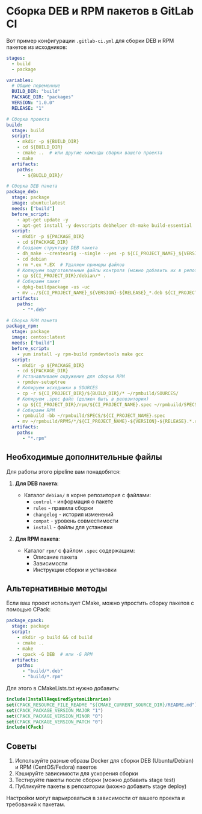 # Сборка DEB и RPM пакетов в GitLab CI

Вот пример конфигурации `.gitlab-ci.yml` для сборки DEB и RPM пакетов из исходников:

```yaml
stages:
  - build
  - package

variables:
  # Общие переменные
  BUILD_DIR: "build"
  PACKAGE_DIR: "packages"
  VERSION: "1.0.0"
  RELEASE: "1"

# Сборка проекта
build:
  stage: build
  script:
    - mkdir -p ${BUILD_DIR}
    - cd ${BUILD_DIR}
    - cmake ..  # или другие команды сборки вашего проекта
    - make
  artifacts:
    paths:
      - ${BUILD_DIR}/

# Сборка DEB пакета
package_deb:
  stage: package
  image: ubuntu:latest
  needs: ["build"]
  before_script:
    - apt-get update -y
    - apt-get install -y devscripts debhelper dh-make build-essential
  script:
    - mkdir -p ${PACKAGE_DIR}
    - cd ${PACKAGE_DIR}
    # Создаем структуру DEB пакета
    - dh_make --createorig --single --yes -p ${CI_PROJECT_NAME}_${VERSION}
    - cd debian
    - rm *.ex *.EX  # Удаляем примеры файлов
    # Копируем подготовленные файлы контроля (можно добавить их в репозиторий)
    - cp ${CI_PROJECT_DIR}/debian/* .
    # Собираем пакет
    - dpkg-buildpackage -us -uc
    - mv ../${CI_PROJECT_NAME}_${VERSION}-${RELEASE}_*.deb ${CI_PROJECT_DIR}/
  artifacts:
    paths:
      - "*.deb"

# Сборка RPM пакета
package_rpm:
  stage: package
  image: centos:latest
  needs: ["build"]
  before_script:
    - yum install -y rpm-build rpmdevtools make gcc
  script:
    - mkdir -p ${PACKAGE_DIR}
    - cd ${PACKAGE_DIR}
    # Устанавливаем окружение для сборки RPM
    - rpmdev-setuptree
    # Копируем исходники в SOURCES
    - cp -r ${CI_PROJECT_DIR}/${BUILD_DIR}/* ~/rpmbuild/SOURCES/
    # Копируем .spec файл (должен быть в репозитории)
    - cp ${CI_PROJECT_DIR}/rpm/${CI_PROJECT_NAME}.spec ~/rpmbuild/SPECS/
    # Собираем RPM
    - rpmbuild -bb ~/rpmbuild/SPECS/${CI_PROJECT_NAME}.spec
    - mv ~/rpmbuild/RPMS/*/${CI_PROJECT_NAME}-${VERSION}-${RELEASE}.*.rpm ${CI_PROJECT_DIR}/
  artifacts:
    paths:
      - "*.rpm"
```

## Необходимые дополнительные файлы

Для работы этого pipeline вам понадобятся:

1. **Для DEB пакета**:
   - Каталог `debian/` в корне репозитория с файлами:
     - `control` - информация о пакете
     - `rules` - правила сборки
     - `changelog` - история изменений
     - `compat` - уровень совместимости
     - `install` - файлы для установки

2. **Для RPM пакета**:
   - Каталог `rpm/` с файлом `.spec` содержащим:
     - Описание пакета
     - Зависимости
     - Инструкции сборки и установки

## Альтернативные методы

Если ваш проект использует CMake, можно упростить сборку пакетов с помощью CPack:

```yaml
package_cpack:
  stage: package
  script:
    - mkdir -p build && cd build
    - cmake ..
    - make
    - cpack -G DEB  # или -G RPM
  artifacts:
    paths:
      - "build/*.deb"
      - "build/*.rpm"
```

Для этого в CMakeLists.txt нужно добавить:
```cmake
include(InstallRequiredSystemLibraries)
set(CPACK_RESOURCE_FILE_README "${CMAKE_CURRENT_SOURCE_DIR}/README.md")
set(CPACK_PACKAGE_VERSION_MAJOR "1")
set(CPACK_PACKAGE_VERSION_MINOR "0")
set(CPACK_PACKAGE_VERSION_PATCH "0")
include(CPack)
```

## Советы

1. Используйте разные образы Docker для сборки DEB (Ubuntu/Debian) и RPM (CentOS/Fedora) пакетов
2. Кэшируйте зависимости для ускорения сборки
3. Тестируйте пакеты после сборки (можно добавить stage test)
4. Публикуйте пакеты в репозитории (можно добавить stage deploy)

Настройки могут варьироваться в зависимости от вашего проекта и требований к пакетам.